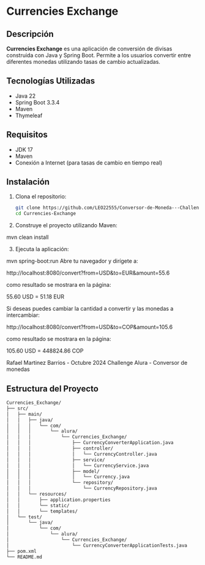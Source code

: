 # Currencies Exchange

## Descripción

**Currencies Exchange** es una aplicación de conversión de divisas construida con Java y Spring Boot. Permite a los usuarios convertir entre diferentes monedas utilizando tasas de cambio actualizadas.

## Tecnologías Utilizadas

- Java 22
- Spring Boot 3.3.4
- Maven
- Thymeleaf

## Requisitos

- JDK 17
- Maven
- Conexión a Internet (para tasas de cambio en tiempo real)

## Instalación

1. Clona el repositorio:

   ```bash
   git clone https://github.com/LEO22555/Conversor-de-Moneda---Challenge-Alura
   cd Currencies-Exchange

2. Construye el proyecto utilizando Maven:

mvn clean install

3. Ejecuta la aplicación:

mvn spring-boot:run
Abre tu navegador y dirígete a:

http://localhost:8080/convert?from=USD&to=EUR&amount=55.6

como resultado se mostrara en la página:

55.60 USD = 51.18 EUR

Si deseas puedes cambiar la cantidad a convertir y las monedas a intercambiar:

http://localhost:8080/convert?from=USD&to=COP&amount=105.6

como resultado se mostrara en la página:

105.60 USD = 448824.86 COP

Rafael Martinez Barrios - Octubre 2024
Challenge Alura - Conversor de monedas

## Estructura del Proyecto

```bash
Currencies_Exchange/
├── src/
│   ├── main/
│   │   ├── java/
│   │   │   └── com/
│   │   │       └── alura/
│   │   │           └── Currencies_Exchange/
│   │   │               ├── CurrencyConverterApplication.java
│   │   │               ├── controller/
│   │   │               │   └── CurrencyController.java
│   │   │               ├── service/
│   │   │               │   └── CurrencyService.java
│   │   │               ├── model/
│   │   │               │   └── Currency.java
│   │   │               └── repository/
│   │   │                   └── CurrencyRepository.java
│   │   └── resources/
│   │       ├── application.properties
│   │       └── static/
│   │       └── templates/
│   └── test/
│       └── java/
│           └── com/
│               └── alura/
│                   └── Currencies_Exchange/
│                       └── CurrencyConverterApplicationTests.java
├── pom.xml
└── README.md